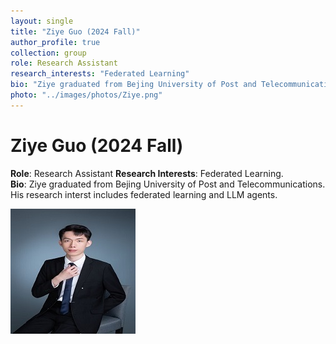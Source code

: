 ```yaml
---
layout: single
title: "Ziye Guo (2024 Fall)"
author_profile: true
collection: group
role: Research Assistant
research_interests: "Federated Learning"
bio: "Ziye graduated from Bejing University of Post and Telecommunications. His research interst includes federated learning and LLM agents."
photo: "../images/photos/Ziye.png"
---
```


# Ziye Guo (2024 Fall)

**Role**: Research Assistant 
**Research Interests**: Federated Learning.  
**Bio**: Ziye graduated from Bejing University of Post and Telecommunications. His research interst includes federated learning and LLM agents.

![Ziye Guo](../images/photos/Ziye.png)
